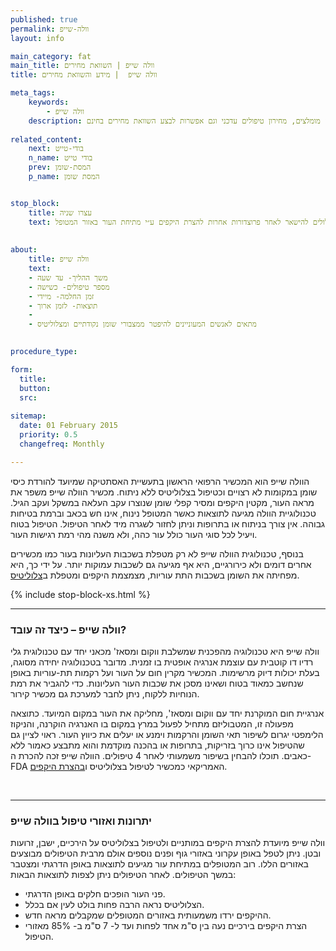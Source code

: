 ```yaml
---
published: true
permalink: וולה-שייפ
layout: info

main_category: fat
main_title: וולה שייפ | השוואת מחירים
title: וולה שייפ  | מידע והשוואת מחירים

meta_tags:
    keywords:
        - וולה שייפ
    description: וולה שייפ מיועד להצרת היקפים וטיפול בצלוליטיס - קראו הכל על המכשיר, מומחים מומלצים, מחירון טיפולים עדכני וגם אפשרות לבצע השוואת מחירים בחינם
    
related_content:
    next: בודי-טייט
    n_name: בודי טייט
    prev: המסת-שומן
    p_name: המסת שומן


stop_block: 
    title: עצרו שניה
    text: סובלים מהיקפי גוף גדולים ומחפשים פתרון משמעותי? פרט להצרת היקפים במכשירים סטנדרטיים, מומלץ שתשקלו טיפול במכשיר הבודי טייט, הנותן מענה מושלם הן למצבורי השומן והן ל״גלים״ שעלולים להישאר לאחר פרוצדורות אחרות להצרת היקפים ע״י מתיחת העור באזור המטופל.    
    
    
about:
    title: וולה שייפ
    text: 
    - משך ההליך- עד שעה
    - מספר טיפולים- כשישה
    - זמן החלמה- מיידי
    - תוצאות- לזמן ארוך
    - 
    - מתאים לאנשים המעוניינים להיפטר ממצבורי שומן נקודתיים ומצלוליטיס
   

procedure_type: 

form:
  title: 
  button: 
  src:
  
sitemap: 
  date: 01 February 2015
  priority: 0.5
  changefreq: Monthly

---
```

הוולה שייפ הוא המכשיר הרפואי הראשון בתעשיית האסתטיקה שמיועד להורדת כיסי שומן במקומות לא רצויים וכטיפול בצלוליטיס ללא ניתוח. מכשיר הוולה שייפ משפר את מראה העור, מקטין היקפים ומסיר קפלי שומן שנוצרו עקב העלאה במשקל ועקב הגיל. טכנולוגיית הוולה מגיעה לתוצאות כאשר המטופל נינוח, אינו חש בכאב וברמת בטיחות גבוהה. אין צורך בניתוח או בתרופות וניתן לחזור לשגרה מיד לאחר הטיפול. הטיפול בטוח ויעיל לכל סוגי העור כולל עור כהה, ולא משנה מהי רמת רגישות העור. 

בנוסף, טכנולוגית הוולה שייפ לא רק מטפלת בשכבות העליונות בעור כמו מכשירים אחרים דומים ולא כירורגיים, היא אף מגיעה גם לשכבות עמוקות יותר. על ידי כך, היא מפחיתה את השומן בשכבות התת עוריות, מצמצמת היקפים ומטפלת ב[צלוליטיס](/צלוליטיס).
 
 {% include stop-block-xs.html %} 

- - - - - -
 
###  וולה שייפ – כיצד זה עובד?

וולה שייפ היא טכנולוגיה מהפכנית שמשלבת ווקום ומסאז' מכאני יחד עם טכנולוגית גלי רדיו דו קוטבית עם עוצמת אנרגיה אופטית בו זמנית. מדובר בטכנולוגיה יחידה מסוגה, בעלת יכולות דיוק מרשימות. המכשיר מקרין חום על העור ועל רקמות תת-עוריות באופן שנחשב כמאוד בטוח ושאינו מסכן את שכבות העור העליונות. כדי להגביר את רמת הנוחיות ללקוח, ניתן לחבר למערכת גם מכשיר קירור. 

אנרגיית חום המוקרנת יחד עם ווקום ומסאז', מחליקה את העור במקום המיועד. כתוצאה מפעולה זו, המטבוליזם מתחיל לפעול במרץ במקום בו האנרגיה הוקרנה, והניקוז הלימפטי יגרום לשיפור תאי השומן והרקמות וימנע או יעלים את כיווץ העור. ראוי לציין גם שהטיפול אינו כרוך בזריקות, בתרופות או בהכנה מוקדמת והוא מתבצע כאמור ללא כאבים. תוכלו להבחין בשיפור משמעותי לאחר 4 טיפולים. הוולה שייפ זכה להכרת ה- FDA האמריקאי כמכשיר לטיפול בצלוליטיס ו[בהצרת היקפים](/הצרת-היקפים).
  
 

- - - - - -

###  יתרונות ואזורי טיפול בוולה שייפ

וולה שייפ מיועדת להצרת היקפים במותניים ולטיפול בצלוליטיס על הירכיים, ישבן, זרועות ובטן. ניתן לטפל באופן עקרוני באזורי גוף ופנים נוספים אולם מרבית הטיפולים מבוצעים באזורים הללו. רוב המטופלים במתיחת עור מגיעים לתוצאות באופן הדרגתי ומצטבר במשך הטיפולים. לאחר הטיפולים ניתן לצפות לתוצאות הבאות:
 
- פני העור הופכים חלקים באופן הדרגתי.
- הצלוליטיס נראה הרבה פחות בולט לעין אם בכלל.
- ההיקפים ירדו משמעותית באזורים המטופלים שמקבלים מראה חדש.
- הצרת היקפים בירכיים נעה בין ס"מ אחד לפחות ועד ל- 7 ס"מ ב- 85% מאזורי הטיפול.
